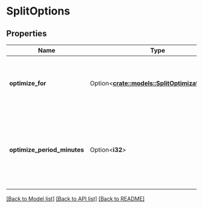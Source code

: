 # SplitOptions

## Properties

Name | Type | Description | Notes
------------ | ------------- | ------------- | -------------
**optimize_for** | Option<[**crate::models::SplitOptimizationType**](SplitOptimizationType.md)> | Type of results by which to determine the winner template (content) | [optional]
**optimize_period_minutes** | Option<**i32**> | For how long should the results be measured until determining the winner template (content) | [optional]

[[Back to Model list]](../README.md#documentation-for-models) [[Back to API list]](../README.md#documentation-for-api-endpoints) [[Back to README]](../README.md)


